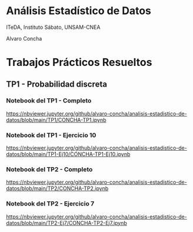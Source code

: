 # Análisis Estadístico de Datos

ITeDA, Instituto Sábato, UNSAM-CNEA

Alvaro Concha

# Trabajos Prácticos Resueltos

## TP1 - Probabilidad discreta

### Notebook del TP1 - Completo

https://nbviewer.jupyter.org/github/alvaro-concha/analisis-estadistico-de-datos/blob/main/TP1/CONCHA-TP1.ipynb

### Notebook del TP1 - Ejercicio 10

https://nbviewer.jupyter.org/github/alvaro-concha/analisis-estadistico-de-datos/blob/main/TP1-Ej10/CONCHA-TP1-Ej10.ipynb

### Notebook del TP2 - Completo

https://nbviewer.jupyter.org/github/alvaro-concha/analisis-estadistico-de-datos/blob/main/TP2/CONCHA-TP2.ipynb

### Notebook del TP2 - Ejercicio 7

https://nbviewer.jupyter.org/github/alvaro-concha/analisis-estadistico-de-datos/blob/main/TP2-Ej7/CONCHA-TP2-Ej7.ipynb